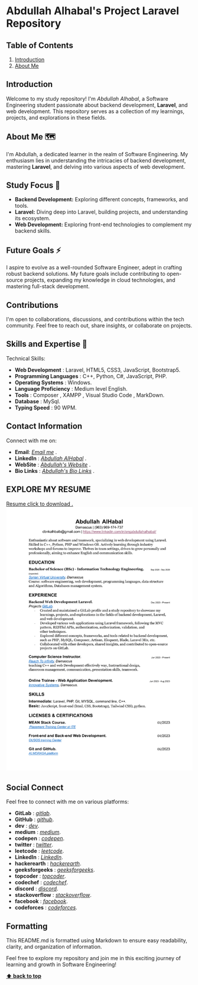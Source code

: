 # Abdullah Alhabal's Project Laravel Repository

## Table of Contents

1. [Introduction](#introduction)
2. [About Me](#About-Me-🗺)


## Introduction 
Welcome to my study repository! I'm _Abdullah Alhabal_, a Software Engineering student passionate about backend development, **Laravel**, and web development. This repository serves as a collection of my learnings, projects, and explorations in these fields.

## About Me 🗺

I'm Abdullah, a dedicated learner in the realm of Software Engineering. My enthusiasm lies in understanding the intricacies of backend development, mastering **Laravel**, and delving into various aspects of web development.

## Study Focus 💬
- **Backend Development:** Exploring different concepts, frameworks, and tools.
- **Laravel:** Diving deep into Laravel, building projects, and understanding its ecosystem.
- **Web Development:** Exploring front-end technologies to complement my backend skills.

## Future Goals ⚡
I aspire to evolve as a well-rounded Software Engineer, adept in crafting robust backend solutions. My future goals include contributing to open-source projects, expanding my knowledge in cloud technologies, and mastering full-stack development.

## Contributions
I'm open to collaborations, discussions, and contributions within the tech community. Feel free to reach out, share insights, or collaborate on projects.

## Skills and Expertise 🌱
Technical Skills:
- **Web Development** : Laravel, HTML5, CSS3, JavaScript, Bootstrap5.
- **Programming Languages** : C++, Python, C#, JavaScript, PHP.
- **Operating Systems** : Windows.
- **Language Proficiency** : Medium level English.
- **Tools** : Composer , XAMPP , Visual Studio Code , MarkDown. 
- **Database** : MySql. 
- **Typing Speed** : 90 WPM.<br>

## Contact Information
Connect with me on:
- **Email**: [_Email me_](mailto:dbnkalhbalb@gmail.com) .
- **LinkedIn** : [_Abdullah AlHabal_](https://www.linkedin.com/in/engabdullahalhabal/) .
- **WebSite** : [_Abdullah's Website_](http://abdullah.infinityfreeapp.com/) .
- **Bio Links** : [_Abdullah's Bio Links_](https://abdullahalhbal.bio.link/) .

## EXPLORE MY RESUME 
[Resume click to download .](./AbdullahAlHabal_Resume.pdf)
<img height="auto" width="auto" alt="Resume" src="./AbdullahAlHabal_Resume.png" >

## Social Connect
Feel free to connect with me on various platforms:
- **GitLab** : [_gitlab_](https://gitlab.com/AbdullahAlhabal).
- **GitHub** : [_github_](https://github.com/abood0969).
- **dev** : [_dev_](https://dev.to/abdullahsupernova94).
- **medium** : [_medium_](https://medium.com/@dbnkalhbalb).
- **codepen** : [_codepen_](https://codepen.io/Supernova94).
- **twitter** : [_twitter_](https://twitter.com/abood_iteng).
- **leetcode** : [_leetcode_](https://linkedin.com/in/engabdullahalhabal).
- **LinkedIn** : [_LinkedIn_](https://leetcode.com/supernova94/).
- **hackerearth** : [_hackerearth_](https://www.hackerearth.com/@abdullah287).
- **geeksforgeeks** : [_geeksforgeeks_](https://auth.geeksforgeeks.org/user/dbnkalhbalb).
- **topcoder** : [_topcoder_](https://profiles.topcoder.com/abdullahalhbal).
- **codechef** : [_codechef_](https://www.codechef.com/users/peackyblinders).
- **discord** : [_discord_](https://discord.gg/QtbCxTR54T).
- **stackoverflow** : [_stackoverflow_](https://stackoverflow.com/users/15331688/abdullah-alhabal).
- **facebook** : [_facebook_](https://www.facebook.com/profile.php?id=100025366722156).
- **codeforces** : [_codeforces_](https://codeforces.com/profile/AbdullahAlHabal).

## Formatting
This README.md is formatted using Markdown to ensure easy readability, clarity, and organization of information.

Feel free to explore my repository and join me in this exciting journey of learning and growth in Software Engineering!

**[⬆ back to top](#Abdullah-Alhabal's-Project-Laravel-Repository)**
